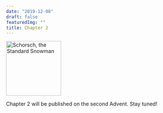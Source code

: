 ```yaml
---
date: "2019-12-08"
draft: false
featuredImg: ""
title: Chapter 2
---
```


<img src="/img/Schneemann.png" alt="Schorsch, the Standard Snowman" style="height:150px"/>

Chapter 2 will be published on the second Advent. Stay tuned!
